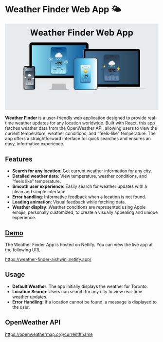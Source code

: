 # Weather Finder Web App 🌤️

![Mockup](weather-finder/Mockup.png)

**Weather Finder** is a user-friendly web application designed to provide real-time weather updates for any location worldwide. Built with React, this app fetches weather data from the OpenWeather API, allowing users to view the current temperature, weather conditions, and "feels-like" temperature. The app offers a straightforward interface for quick searches and ensures an easy, informative experience.

## Features

- **Search for any location**: Get current weather information for any city.
- **Detailed weather data**: View temperature, weather conditions, and "feels like" temperature.
- **Smooth user experience**: Easily search for weather updates with a clean and simple interface.
- **Error handling**: Informative feedback when a location is not found.
- **Loading animation**: Visual feedback while fetching data.
- **Weather display**: Weather conditions are represented using Apple emojis, personally customized, to create a visually appealing and unique experience.

## [Demo](https://weather-finder-aishwinj.netlify.app/)
The Weather Finder App is hosted on Netlify. You can view the live app at the following URL:

https://weather-finder-aishwinj.netlify.app/

## Usage

- **Default Weather**: The app initially displays the weather for Toronto.
- **Location Search**: Users can search for any city to view real-time weather updates.
- **Error Handling**: If a location cannot be found, a message is displayed to the user.

## OpenWeather API
https://openweathermap.org/current#name
